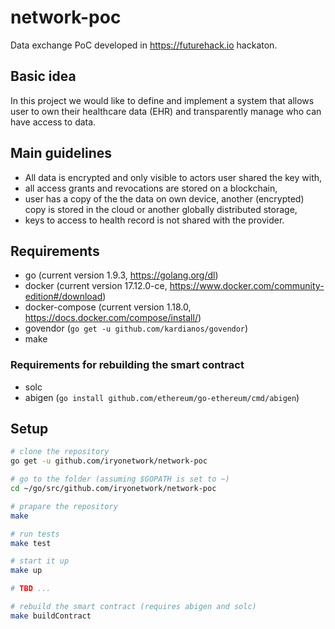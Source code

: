 # network-poc
Data exchange PoC developed in https://futurehack.io hackaton.

## Basic idea

In this project we would like to define and implement a system that allows user to own their healthcare data (EHR) and transparently manage who can have access to data.

## Main guidelines

* All data is encrypted and only visible to actors user shared the key with,
* all access grants and revocations are stored on a blockchain,
* user has a copy of the the data on own device, another (encrypted) copy is stored in the cloud or another globally distributed storage,
* keys to access to health record is not shared with the provider.

## Requirements

* go (current version 1.9.3, https://golang.org/dl)
* docker (current version 17.12.0-ce, https://www.docker.com/community-edition#/download)
* docker-compose (current version 1.18.0, https://docs.docker.com/compose/install/)
* govendor (`go get -u github.com/kardianos/govendor`)
* make

### Requirements for rebuilding the smart contract

- solc
- abigen (`go install github.com/ethereum/go-ethereum/cmd/abigen`)

## Setup

```bash
# clone the repository
go get -u github.com/iryonetwork/network-poc

# go to the folder (assuming $GOPATH is set to ~)
cd ~/go/src/github.com/iryonetwork/network-poc

# prapare the repository
make

# run tests
make test

# start it up
make up

# TBD ...

# rebuild the smart contract (requires abigen and solc)
make buildContract
```

